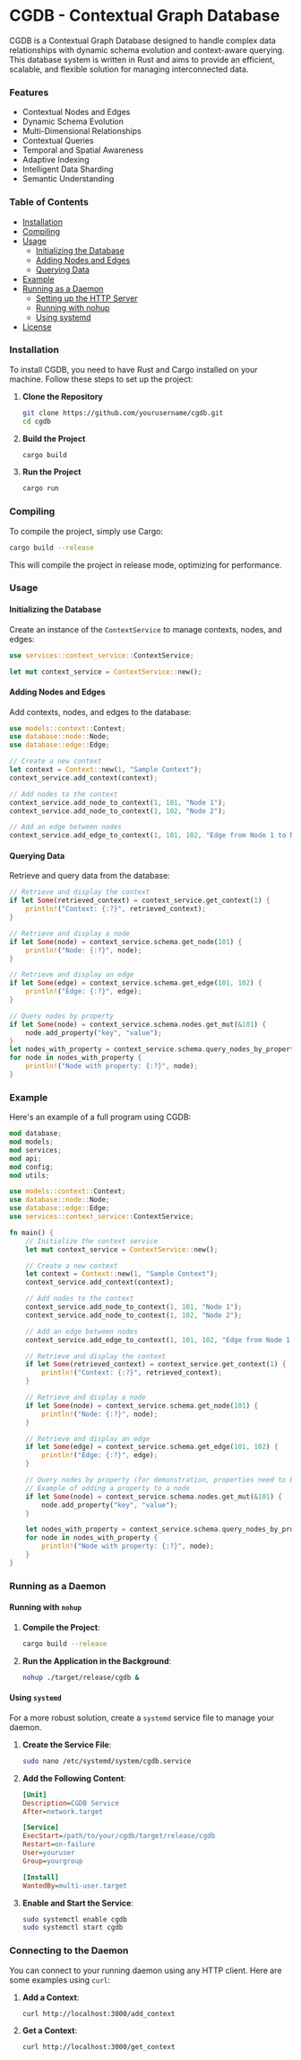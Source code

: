 # CGDB - Contextual Graph Database

CGDB is a Contextual Graph Database designed to handle complex data relationships with dynamic schema evolution and context-aware querying. This database system is written in Rust and aims to provide an efficient, scalable, and flexible solution for managing interconnected data.

### Features
- Contextual Nodes and Edges
- Dynamic Schema Evolution
- Multi-Dimensional Relationships
- Contextual Queries
- Temporal and Spatial Awareness
- Adaptive Indexing
- Intelligent Data Sharding
- Semantic Understanding

### Table of Contents
- [Installation](#installation)
- [Compiling](#compiling)
- [Usage](#usage)
  - [Initializing the Database](#initializing-the-database)
  - [Adding Nodes and Edges](#adding-nodes-and-edges)
  - [Querying Data](#querying-data)
- [Example](#example)
- [Running as a Daemon](#running-as-a-daemon)
  - [Setting up the HTTP Server](#setting-up-the-http-server)
  - [Running with nohup](#running-with-nohup)
  - [Using systemd](#using-systemd)
- [License](#license)

### Installation
To install CGDB, you need to have Rust and Cargo installed on your machine. Follow these steps to set up the project:

1. **Clone the Repository**
   ```sh
   git clone https://github.com/yourusername/cgdb.git
   cd cgdb
   ```

2. **Build the Project**
   ```sh
   cargo build
   ```

3. **Run the Project**
   ```sh
   cargo run
   ```

### Compiling
To compile the project, simply use Cargo:
```sh
cargo build --release
```
This will compile the project in release mode, optimizing for performance.

### Usage

#### Initializing the Database
Create an instance of the `ContextService` to manage contexts, nodes, and edges:
```rust
use services::context_service::ContextService;

let mut context_service = ContextService::new();
```

#### Adding Nodes and Edges
Add contexts, nodes, and edges to the database:
```rust
use models::context::Context;
use database::node::Node;
use database::edge::Edge;

// Create a new context
let context = Context::new(1, "Sample Context");
context_service.add_context(context);

// Add nodes to the context
context_service.add_node_to_context(1, 101, "Node 1");
context_service.add_node_to_context(1, 102, "Node 2");

// Add an edge between nodes
context_service.add_edge_to_context(1, 101, 102, "Edge from Node 1 to Node 2");
```

#### Querying Data
Retrieve and query data from the database:
```rust
// Retrieve and display the context
if let Some(retrieved_context) = context_service.get_context(1) {
    println!("Context: {:?}", retrieved_context);
}

// Retrieve and display a node
if let Some(node) = context_service.schema.get_node(101) {
    println!("Node: {:?}", node);
}

// Retrieve and display an edge
if let Some(edge) = context_service.schema.get_edge(101, 102) {
    println!("Edge: {:?}", edge);
}

// Query nodes by property
if let Some(node) = context_service.schema.nodes.get_mut(&101) {
    node.add_property("key", "value");
}
let nodes_with_property = context_service.schema.query_nodes_by_property("key", "value");
for node in nodes_with_property {
    println!("Node with property: {:?}", node);
}
```

### Example
Here's an example of a full program using CGDB:
```rust
mod database;
mod models;
mod services;
mod api;
mod config;
mod utils;

use models::context::Context;
use database::node::Node;
use database::edge::Edge;
use services::context_service::ContextService;

fn main() {
    // Initialize the context service
    let mut context_service = ContextService::new();

    // Create a new context
    let context = Context::new(1, "Sample Context");
    context_service.add_context(context);

    // Add nodes to the context
    context_service.add_node_to_context(1, 101, "Node 1");
    context_service.add_node_to_context(1, 102, "Node 2");

    // Add an edge between nodes
    context_service.add_edge_to_context(1, 101, 102, "Edge from Node 1 to Node 2");

    // Retrieve and display the context
    if let Some(retrieved_context) = context_service.get_context(1) {
        println!("Context: {:?}", retrieved_context);
    }

    // Retrieve and display a node
    if let Some(node) = context_service.schema.get_node(101) {
        println!("Node: {:?}", node);
    }

    // Retrieve and display an edge
    if let Some(edge) = context_service.schema.get_edge(101, 102) {
        println!("Edge: {:?}", edge);
    }

    // Query nodes by property (for demonstration, properties need to be added to nodes)
    // Example of adding a property to a node
    if let Some(node) = context_service.schema.nodes.get_mut(&101) {
        node.add_property("key", "value");
    }

    let nodes_with_property = context_service.schema.query_nodes_by_property("key", "value");
    for node in nodes_with_property {
        println!("Node with property: {:?}", node);
    }
}
```

### Running as a Daemon

#### Running with `nohup`
1. **Compile the Project**:
   ```sh
   cargo build --release
   ```

2. **Run the Application in the Background**:
   ```sh
   nohup ./target/release/cgdb &
   ```

#### Using `systemd`
For a more robust solution, create a `systemd` service file to manage your daemon.

1. **Create the Service File**:
   ```sh
   sudo nano /etc/systemd/system/cgdb.service
   ```

2. **Add the Following Content**:
   ```ini
   [Unit]
   Description=CGDB Service
   After=network.target

   [Service]
   ExecStart=/path/to/your/cgdb/target/release/cgdb
   Restart=on-failure
   User=youruser
   Group=yourgroup

   [Install]
   WantedBy=multi-user.target
   ```

3. **Enable and Start the Service**:
   ```sh
   sudo systemctl enable cgdb
   sudo systemctl start cgdb
   ```

### Connecting to the Daemon
You can connect to your running daemon using any HTTP client. Here are some examples using `curl`:

1. **Add a Context**:
   ```sh
   curl http://localhost:3000/add_context
   ```

2. **Get a Context**:
   ```sh
   curl http://localhost:3000/get_context
   ```
